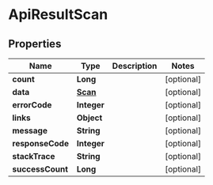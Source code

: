 
# ApiResultScan

## Properties
Name | Type | Description | Notes
------------ | ------------- | ------------- | -------------
**count** | **Long** |  |  [optional]
**data** | [**Scan**](Scan.md) |  |  [optional]
**errorCode** | **Integer** |  |  [optional]
**links** | **Object** |  |  [optional]
**message** | **String** |  |  [optional]
**responseCode** | **Integer** |  |  [optional]
**stackTrace** | **String** |  |  [optional]
**successCount** | **Long** |  |  [optional]



